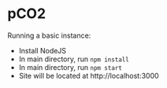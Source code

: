# pCO2
Running a basic instance:
- Install NodeJS
- In main directory, run `npm install`
- In main directory, run `npm start`
- Site will be located at http://localhost:3000
